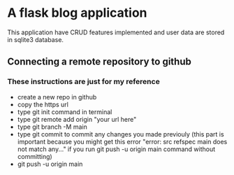 # A flask blog application

This application have CRUD features implemented and user data are stored in sqlite3 database.

## Connecting a remote repository to github 
### These instructions are just for my reference
- create a new repo in github
- copy the https url
- type git init command in terminal
- type git remote add origin "your url here"
- type git branch -M main
- type git commit to commit any changes you made previouly (this part is important because you might get this error "error: src refspec main does not match any..." if you run git push -u origin main command without committing)
- git push -u origin main 